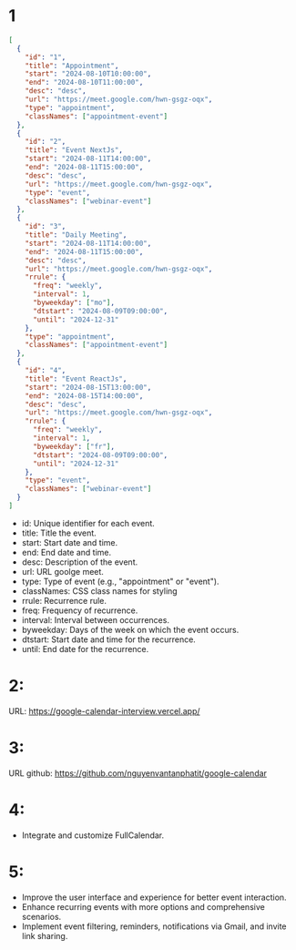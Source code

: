 # 1

```json
[
  {
    "id": "1",
    "title": "Appointment",
    "start": "2024-08-10T10:00:00",
    "end": "2024-08-10T11:00:00",
    "desc": "desc",
    "url": "https://meet.google.com/hwn-gsgz-oqx",
    "type": "appointment",
    "classNames": ["appointment-event"]
  },
  {
    "id": "2",
    "title": "Event NextJs",
    "start": "2024-08-11T14:00:00",
    "end": "2024-08-11T15:00:00",
    "desc": "desc",
    "url": "https://meet.google.com/hwn-gsgz-oqx",
    "type": "event",
    "classNames": ["webinar-event"]
  },
  {
    "id": "3",
    "title": "Daily Meeting",
    "start": "2024-08-11T14:00:00",
    "end": "2024-08-11T15:00:00",
    "desc": "desc",
    "url": "https://meet.google.com/hwn-gsgz-oqx",
    "rrule": {
      "freq": "weekly",
      "interval": 1,
      "byweekday": ["mo"],
      "dtstart": "2024-08-09T09:00:00",
      "until": "2024-12-31"
    },
    "type": "appointment",
    "classNames": ["appointment-event"]
  },
  {
    "id": "4",
    "title": "Event ReactJs",
    "start": "2024-08-15T13:00:00",
    "end": "2024-08-15T14:00:00",
    "desc": "desc",
    "url": "https://meet.google.com/hwn-gsgz-oqx",
    "rrule": {
      "freq": "weekly",
      "interval": 1,
      "byweekday": ["fr"],
      "dtstart": "2024-08-09T09:00:00",
      "until": "2024-12-31"
    },
    "type": "event",
    "classNames": ["webinar-event"]
  }
]
```

- id: Unique identifier for each event.
- title: Title the event.
- start: Start date and time.
- end: End date and time.
- desc: Description of the event.
- url: URL goolge meet.
- type: Type of event (e.g., "appointment" or "event").
- classNames: CSS class names for styling
- rrule: Recurrence rule.
- freq: Frequency of recurrence.
- interval: Interval between occurrences.
- byweekday: Days of the week on which the event occurs.
- dtstart: Start date and time for the recurrence.
- until: End date for the recurrence.

# 2:

URL: https://google-calendar-interview.vercel.app/

# 3:

URL github: https://github.com/nguyenvantanphatit/google-calendar

# 4:

- Integrate and customize FullCalendar.

# 5:

- Improve the user interface and experience for better event interaction.
- Enhance recurring events with more options and comprehensive scenarios.
- Implement event filtering, reminders, notifications via Gmail, and invite link sharing.
